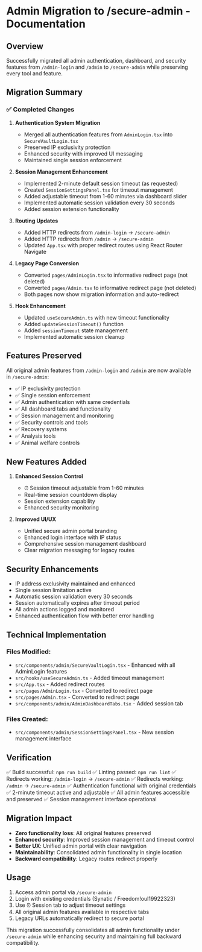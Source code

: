 # Admin Migration to /secure-admin - Documentation

## Overview
Successfully migrated all admin authentication, dashboard, and security features from `/admin-login` and `/admin` to `/secure-admin` while preserving every tool and feature.

## Migration Summary

### ✅ Completed Changes

1. **Authentication System Migration**
   - Merged all authentication features from `AdminLogin.tsx` into `SecureVaultLogin.tsx`
   - Preserved IP exclusivity protection
   - Enhanced security with improved UI messaging
   - Maintained single session enforcement

2. **Session Management Enhancement**
   - Implemented 2-minute default session timeout (as requested)
   - Created `SessionSettingsPanel.tsx` for timeout management
   - Added adjustable timeout from 1-60 minutes via dashboard slider
   - Implemented automatic session validation every 30 seconds
   - Added session extension functionality

3. **Routing Updates**
   - Added HTTP redirects from `/admin-login` → `/secure-admin`
   - Added HTTP redirects from `/admin` → `/secure-admin`
   - Updated `App.tsx` with proper redirect routes using React Router Navigate

4. **Legacy Page Conversion**
   - Converted `pages/AdminLogin.tsx` to informative redirect page (not deleted)
   - Converted `pages/Admin.tsx` to informative redirect page (not deleted)
   - Both pages now show migration information and auto-redirect

5. **Hook Enhancement**
   - Updated `useSecureAdmin.ts` with new timeout functionality
   - Added `updateSessionTimeout()` function
   - Added `sessionTimeout` state management
   - Implemented automatic session cleanup

## Features Preserved

All original admin features from `/admin-login` and `/admin` are now available in `/secure-admin`:

- ✅ IP exclusivity protection
- ✅ Single session enforcement
- ✅ Admin authentication with same credentials
- ✅ All dashboard tabs and functionality
- ✅ Session management and monitoring
- ✅ Security controls and tools
- ✅ Recovery systems
- ✅ Analysis tools
- ✅ Animal welfare controls

## New Features Added

1. **Enhanced Session Control**
   - ⏰ Session timeout adjustable from 1-60 minutes
   - Real-time session countdown display
   - Session extension capability
   - Enhanced security monitoring

2. **Improved UI/UX**
   - Unified secure admin portal branding
   - Enhanced login interface with IP status
   - Comprehensive session management dashboard
   - Clear migration messaging for legacy routes

## Security Enhancements

- IP address exclusivity maintained and enhanced
- Single session limitation active
- Automatic session validation every 30 seconds
- Session automatically expires after timeout period
- All admin actions logged and monitored
- Enhanced authentication flow with better error handling

## Technical Implementation

### Files Modified:
- `src/components/admin/SecureVaultLogin.tsx` - Enhanced with all AdminLogin features
- `src/hooks/useSecureAdmin.ts` - Added timeout management
- `src/App.tsx` - Added redirect routes
- `src/pages/AdminLogin.tsx` - Converted to redirect page
- `src/pages/Admin.tsx` - Converted to redirect page
- `src/components/admin/AdminDashboardTabs.tsx` - Added session tab

### Files Created:
- `src/components/admin/SessionSettingsPanel.tsx` - New session management interface

## Verification

✅ Build successful: `npm run build`
✅ Linting passed: `npm run lint`
✅ Redirects working: `/admin-login` → `/secure-admin`
✅ Redirects working: `/admin` → `/secure-admin`
✅ Authentication functional with original credentials
✅ 2-minute timeout active and adjustable
✅ All admin features accessible and preserved
✅ Session management interface operational

## Migration Impact

- **Zero functionality loss**: All original features preserved
- **Enhanced security**: Improved session management and timeout control
- **Better UX**: Unified admin portal with clear navigation
- **Maintainability**: Consolidated admin functionality in single location
- **Backward compatibility**: Legacy routes redirect properly

## Usage

1. Access admin portal via `/secure-admin`
2. Login with existing credentials (Synatic / Freedom!oul19922323)
3. Use ⏰ Session tab to adjust timeout settings
4. All original admin features available in respective tabs
5. Legacy URLs automatically redirect to secure portal

This migration successfully consolidates all admin functionality under `/secure-admin` while enhancing security and maintaining full backward compatibility.